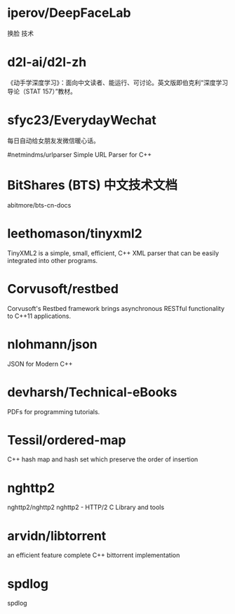 # iperov/DeepFaceLab
换脸 技术 

# d2l-ai/d2l-zh
《动手学深度学习》：面向中文读者、能运行、可讨论。英文版即伯克利“深度学习导论（STAT 157）”教材。

#  sfyc23/EverydayWechat
每日自动给女朋友发微信暖心话。

#netmindms/urlparser
Simple URL Parser for C++

# BitShares (BTS) 中文技术文档
abitmore/bts-cn-docs

#  leethomason/tinyxml2
TinyXML2 is a simple, small, efficient, C++ XML parser that can be easily integrated into other programs.
# Corvusoft/restbed
Corvusoft's Restbed framework brings asynchronous RESTful functionality to C++11 applications.
# nlohmann/json 

JSON for Modern C++
# devharsh/Technical-eBooks
PDFs for programming tutorials.

# Tessil/ordered-map

C++ hash map and hash set which preserve the order of insertion

# nghttp2
 nghttp2/nghttp2
nghttp2 - HTTP/2 C Library and tools
#  arvidn/libtorrent
an efficient feature complete C++ bittorrent implementation

# spdlog
spdlog
